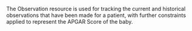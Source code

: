The Observation resource is used for tracking the current and historical observations that have been made for a patient, with further constraints applied to represent the APGAR Score of the baby. 

